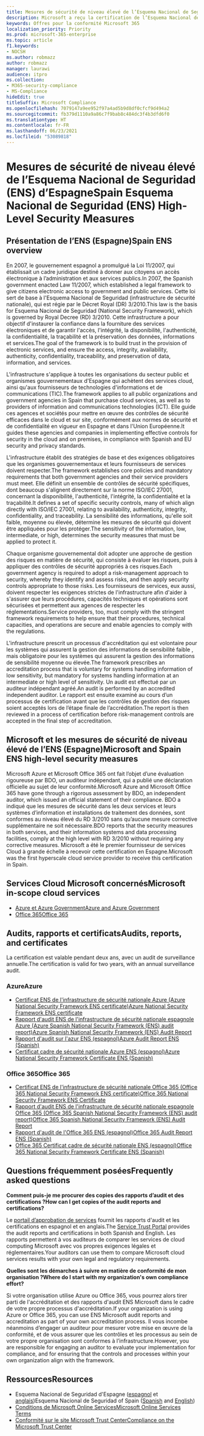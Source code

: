 ```yaml
---
title: Mesures de sécurité de niveau élevé de l’Esquema Nacional de Seguridad (ENS) d’Espagne
description: Microsoft a reçu la certification de l’Esquema Nacional de Seguridad (Infrastructure de Sécurité Nationale) d’Espagne.
keywords: Offres pour la conformité Microsoft 365
localization_priority: Priority
ms.prod: microsoft-365-enterprise
ms.topic: article
f1.keywords:
- NOCSH
ms.author: robmazz
author: robmazz
manager: laurawi
audience: itpro
ms.collection:
- M365-security-compliance
- MS-Compliance
hideEdit: true
titleSuffix: Microsoft Compliance
ms.openlocfilehash: 7079147a9ee952f97a4ad5b9d8df0cfcf9d494a2
ms.sourcegitcommit: fb379d1110a9a86c7f9bab8c484dc3f4b3dfd6f0
ms.translationtype: HT
ms.contentlocale: fr-FR
ms.lasthandoff: 06/23/2021
ms.locfileid: "53089818"
---
```

# <a name="spain-esquema-nacional-de-seguridad-ens-high-level-security-measures"></a><span data-ttu-id="3aaf7-104">Mesures de sécurité de niveau élevé de l’Esquema Nacional de Seguridad (ENS) d’Espagne</span><span class="sxs-lookup"><span data-stu-id="3aaf7-104">Spain Esquema Nacional de Seguridad (ENS) High-Level Security Measures</span></span>

## <a name="spain-ens-overview"></a><span data-ttu-id="3aaf7-105">Présentation de l’ENS (Espagne)</span><span class="sxs-lookup"><span data-stu-id="3aaf7-105">Spain ENS overview</span></span>

<span data-ttu-id="3aaf7-106">En 2007, le gouvernement espagnol a promulgué la Loi 11/2007, qui établissait un cadre juridique destiné à donner aux citoyens un accès électronique à l’administration et aux services publics.</span><span class="sxs-lookup"><span data-stu-id="3aaf7-106">In 2007, the Spanish government enacted Law 11/2007, which established a legal framework to give citizens electronic access to government and public services.</span></span> <span data-ttu-id="3aaf7-107">Cette loi sert de base à l'Esquema Nacional de Seguridad (infrastructure de sécurité nationale), qui est régie par le Décret Royal (DR) 3/2010.</span><span class="sxs-lookup"><span data-stu-id="3aaf7-107">This law is the basis for Esquema Nacional de Seguridad (National Security Framework), which is governed by Royal Decree (RD) 3/2010.</span></span> <span data-ttu-id="3aaf7-108">Cette infrastructure a pour objectif d'instaurer la confiance dans la fourniture des services électroniques et de garantir l'accès, l'intégrité, la disponibilité, l'authenticité, la confidentialité, la traçabilité et la préservation des données, informations et services.</span><span class="sxs-lookup"><span data-stu-id="3aaf7-108">The goal of the framework is to build trust in the provision of electronic services, and ensure the access, integrity, availability, authenticity, confidentiality, traceability, and preservation of data, information, and services.</span></span>

<span data-ttu-id="3aaf7-109">L'infrastructure s'applique à toutes les organisations du secteur public et organismes gouvernementaux d'Espagne qui achètent des services cloud, ainsi qu'aux fournisseurs de technologies d'informations et de communications (TIC).</span><span class="sxs-lookup"><span data-stu-id="3aaf7-109">The framework applies to all public organizations and government agencies in Spain that purchase cloud services, as well as to providers of information and communications technologies (ICT).</span></span> <span data-ttu-id="3aaf7-110">Elle guide ces agences et sociétés pour mettre en œuvre des contrôles de sécurité efficaces dans le cloud et sur site, conformément aux normes de sécurité et de confidentialité en vigueur en Espagne et dans l'Union Européenne.</span><span class="sxs-lookup"><span data-stu-id="3aaf7-110">It guides these agencies and companies in implementing effective controls for security in the cloud and on premises, in compliance with Spanish and EU security and privacy standards.</span></span>

<span data-ttu-id="3aaf7-111">L'infrastructure établit des stratégies de base et des exigences obligatoires que les organismes gouvernementaux et leurs fournisseurs de services doivent respecter.</span><span class="sxs-lookup"><span data-stu-id="3aaf7-111">The framework establishes core policies and mandatory requirements that both government agencies and their service providers must meet.</span></span> <span data-ttu-id="3aaf7-112">Elle définit un ensemble de contrôles de sécurité spécifiques, dont beaucoup s'alignent directement sur la norme ISO/IEC 27001, concernant la disponibilité, l'authenticité, l'intégrité, la confidentialité et la traçabilité.</span><span class="sxs-lookup"><span data-stu-id="3aaf7-112">It defines a set of specific security controls, many of which align directly with ISO/IEC 27001, relating to availability, authenticity, integrity, confidentiality, and traceability.</span></span> <span data-ttu-id="3aaf7-113">La sensibilité des informations, qu'elle soit faible, moyenne ou élevée, détermine les mesures de sécurité qui doivent être appliquées pour les protéger.</span><span class="sxs-lookup"><span data-stu-id="3aaf7-113">The sensitivity of the information, low, intermediate, or high, determines the security measures that must be applied to protect it.</span></span>

<span data-ttu-id="3aaf7-114">Chaque organisme gouvernemental doit adopter une approche de gestion des risques en matière de sécurité, qui consiste à évaluer les risques, puis à appliquer des contrôles de sécurité appropriés à ces risques.</span><span class="sxs-lookup"><span data-stu-id="3aaf7-114">Each government agency is required to adopt a risk-management approach to security, whereby they identify and assess risks, and then apply security controls appropriate to those risks.</span></span> <span data-ttu-id="3aaf7-115">Les fournisseurs de services, eux aussi, doivent respecter les exigences strictes de l'infrastructure afin d'aider à s'assurer que leurs procédures, capacités techniques et opérations sont sécurisées et permettent aux agences de respecter les réglementations.</span><span class="sxs-lookup"><span data-stu-id="3aaf7-115">Service providers, too, must comply with the stringent framework requirements to help ensure that their procedures, technical capacities, and operations are secure and enable agencies to comply with the regulations.</span></span>

<span data-ttu-id="3aaf7-116">L'infrastructure prescrit un processus d'accréditation qui est volontaire pour les systèmes qui assurent la gestion des informations de sensibilité faible , mais obligatoire pour les systèmes qui assurent la gestion des informations de sensibilité moyenne ou élevée.</span><span class="sxs-lookup"><span data-stu-id="3aaf7-116">The framework prescribes an accreditation process that is voluntary for systems handling information of low sensitivity, but mandatory for systems handling information at an intermediate or high level of sensitivity.</span></span> <span data-ttu-id="3aaf7-117">Un audit est effectué par un auditeur indépendant agréé.</span><span class="sxs-lookup"><span data-stu-id="3aaf7-117">An audit is performed by an accredited independent auditor.</span></span> <span data-ttu-id="3aaf7-118">Le rapport est ensuite examiné au cours d’un processus de certification avant que les contrôles de gestion des risques soient acceptés lors de l’étape finale de l’accréditation.</span><span class="sxs-lookup"><span data-stu-id="3aaf7-118">The report is then reviewed in a process of certification before risk-management controls are accepted in the final step of accreditation.</span></span>

## <a name="microsoft-and-spain-ens-high-level-security-measures"></a><span data-ttu-id="3aaf7-119">Microsoft et les mesures de sécurité de niveau élevé de l’ENS (Espagne)</span><span class="sxs-lookup"><span data-stu-id="3aaf7-119">Microsoft and Spain ENS high-level security measures</span></span>

<span data-ttu-id="3aaf7-120">Microsoft Azure et Microsoft Office 365 ont fait l’objet d’une évaluation rigoureuse par BDO, un auditeur indépendant, qui a publié une déclaration officielle au sujet de leur conformité.</span><span class="sxs-lookup"><span data-stu-id="3aaf7-120">Microsoft Azure and Microsoft Office 365 have gone through a rigorous assessment by BDO, an independent auditor, which issued an official statement of their compliance.</span></span> <span data-ttu-id="3aaf7-121">BDO a indiqué que les mesures de sécurité dans les deux services et leurs systèmes d’information et installations de traitement des données, sont conformes au niveau élevé du RD 3/2010 sans qu’aucune mesure corrective supplémentaire ne soit nécessaire.</span><span class="sxs-lookup"><span data-stu-id="3aaf7-121">BDO reports that the security measures in both services, and their information systems and data processing facilities, comply at the high level with RD 3/2010 without requiring any corrective measures.</span></span> <span data-ttu-id="3aaf7-122">Microsoft a été le premier fournisseur de services Cloud à grande échelle à recevoir cette certification en Espagne.</span><span class="sxs-lookup"><span data-stu-id="3aaf7-122">Microsoft was the first hyperscale cloud service provider to receive this certification in Spain.</span></span>

## <a name="microsoft-in-scope-cloud-services"></a><span data-ttu-id="3aaf7-123">Services Cloud Microsoft concernés</span><span class="sxs-lookup"><span data-stu-id="3aaf7-123">Microsoft in-scope cloud services</span></span>

- [<span data-ttu-id="3aaf7-124">Azure et Azure Government</span><span class="sxs-lookup"><span data-stu-id="3aaf7-124">Azure and Azure Government</span></span>](https://aka.ms/AzureCompliance)
- [<span data-ttu-id="3aaf7-125">Office 365</span><span class="sxs-lookup"><span data-stu-id="3aaf7-125">Office 365</span></span>](https://go.microsoft.com/fwlink/p/?LinkID=2077751)

## <a name="audits-reports-and-certificates"></a><span data-ttu-id="3aaf7-126">Audits, rapports et certificats</span><span class="sxs-lookup"><span data-stu-id="3aaf7-126">Audits, reports, and certificates</span></span>

<span data-ttu-id="3aaf7-127">La certification est valable pendant deux ans, avec un audit de surveillance annuelle.</span><span class="sxs-lookup"><span data-stu-id="3aaf7-127">The certification is valid for two years, with an annual surveillance audit.</span></span>

### <a name="azure"></a><span data-ttu-id="3aaf7-128">Azure</span><span class="sxs-lookup"><span data-stu-id="3aaf7-128">Azure</span></span>

- [<span data-ttu-id="3aaf7-129">Certificat ENS de l'infrastructure de sécurité nationale Azure (Azure National Security Framework ENS certificate)</span><span class="sxs-lookup"><span data-stu-id="3aaf7-129">Azure National Security Framework ENS certificate</span></span>](https://aka.ms/AzureNationalSecurityFrameworkENSCertificate)
- [<span data-ttu-id="3aaf7-130">Rapport d'audit ENS de l'infrastructure de sécurité nationale espagnole Azure (Azure Spanish National Security Framework (ENS) audit report)</span><span class="sxs-lookup"><span data-stu-id="3aaf7-130">Azure Spanish National Security Framework (ENS) Audit Report</span></span>](https://aka.ms/AzureNationalSecurityFrameworkAuditReport)
- [<span data-ttu-id="3aaf7-131">Rapport d'audit sur l'azur ENS (espagnol)</span><span class="sxs-lookup"><span data-stu-id="3aaf7-131">Azure Audit Report ENS (Spanish)</span></span>](https://aka.ms/AzureInformeAuditoriaENS)
- [<span data-ttu-id="3aaf7-132">Certificat cadre de sécurité nationale Azure ENS (espagnol)</span><span class="sxs-lookup"><span data-stu-id="3aaf7-132">Azure National Security Framework Certificate ENS (Spanish)</span></span>](https://aka.ms/AzureNationalSecurityFrameworkCertificadoENS)

### <a name="office-365"></a><span data-ttu-id="3aaf7-133">Office 365</span><span class="sxs-lookup"><span data-stu-id="3aaf7-133">Office 365</span></span>

- [<span data-ttu-id="3aaf7-134">Certificat ENS de l'infrastructure de sécurité nationale Office 365 (Office 365 National Security Framework ENS certificate)</span><span class="sxs-lookup"><span data-stu-id="3aaf7-134">Office 365 National Security Framework ENS Certificate</span></span>](https://aka.ms/Office365NationalSecurityFrameworkENSCertificate)
- [<span data-ttu-id="3aaf7-135">Rapport d'audit ENS de l'infrastructure de sécurité nationale espagnole Office 365 (Office 365 Spanish National Security Framework (ENS) audit report)</span><span class="sxs-lookup"><span data-stu-id="3aaf7-135">Office 365 Spanish National Security Framework (ENS) Audit Report</span></span>](https://aka.ms/Office365NationalSecurityFrameworkAuditReport)
- [<span data-ttu-id="3aaf7-136">Rapport d'audit de l'Office 365 ENS (espagnol)</span><span class="sxs-lookup"><span data-stu-id="3aaf7-136">Office 365 Audit Report ENS (Spanish)</span></span>](https://aka.ms/Office365InformeAuditoriaENS)
- [<span data-ttu-id="3aaf7-137">Office 365 Certificat cadre de sécurité nationale ENS (espagnol)</span><span class="sxs-lookup"><span data-stu-id="3aaf7-137">Office 365 National Security Framework Certificate ENS (Spanish)</span></span>](https://aka.ms/Office365NationalSecurityFrameworkCertificadoENS)

## <a name="frequently-asked-questions"></a><span data-ttu-id="3aaf7-138">Questions fréquemment posées</span><span class="sxs-lookup"><span data-stu-id="3aaf7-138">Frequently asked questions</span></span>

<span data-ttu-id="3aaf7-139">**Comment puis-je me procurer des copies des rapports d’audit et des certifications ?**</span><span class="sxs-lookup"><span data-stu-id="3aaf7-139">**How can I get copies of the audit reports and certifications?**</span></span>

<span data-ttu-id="3aaf7-140">Le [portail d’approbation de services](https://aka.ms/stphelp) fournit les rapports d'audit et les certifications en espagnol et en anglais.</span><span class="sxs-lookup"><span data-stu-id="3aaf7-140">The [Service Trust Portal](https://aka.ms/stphelp) provides the audit reports and certifications in both Spanish and English.</span></span> <span data-ttu-id="3aaf7-141">Les rapports permettent à vos auditeurs de comparer les services de cloud computing Microsoft avec vos propres exigences légales et réglementaires.</span><span class="sxs-lookup"><span data-stu-id="3aaf7-141">Your auditors can use them to compare Microsoft cloud services results with your own legal and regulatory requirements.</span></span>

<span data-ttu-id="3aaf7-142">**Quelles sont les démarches à suivre en matière de conformité de mon organisation ?**</span><span class="sxs-lookup"><span data-stu-id="3aaf7-142">**Where do I start with my organization's own compliance effort?**</span></span>

<span data-ttu-id="3aaf7-143">Si votre organisation utilise Azure ou Office 365, vous pourrez alors tirer parti de l'accréditation et des rapports d'audit ENS Microsoft dans le cadre de votre propre processus d'accréditation.</span><span class="sxs-lookup"><span data-stu-id="3aaf7-143">If your organization is using Azure or Office 365, you can use ENS Microsoft audit reports and accreditation as part of your own accreditation process.</span></span> <span data-ttu-id="3aaf7-144">Il vous incombe néanmoins d’engager un auditeur pour mesurer votre mise en œuvre de la conformité, et de vous assurer que les contrôles et les processus au sein de votre propre organisation sont conformes à l’infrastructure.</span><span class="sxs-lookup"><span data-stu-id="3aaf7-144">However, you are responsible for engaging an auditor to evaluate your implementation for compliance, and for ensuring that the controls and processes within your own organization align with the framework.</span></span>

## <a name="resources"></a><span data-ttu-id="3aaf7-145">Ressources</span><span class="sxs-lookup"><span data-stu-id="3aaf7-145">Resources</span></span>

- <span data-ttu-id="3aaf7-146">Esquema Nacional de Seguridad d'Espagne ([espagnol](https://administracionelectronica.gob.es/pae_Home/pae_Estrategias/pae_Seguridad_Inicio/pae_Esquema_Nacional_de_Seguridad.html?idioma=sp#.Vwxp82mcGM8) et [anglais](https://administracionelectronica.gob.es/pae_Home/pae_Estrategias/pae_Seguridad_Inicio/pae_Esquema_Nacional_de_Seguridad.html?idioma=en#.VwvcgmmcGM9))</span><span class="sxs-lookup"><span data-stu-id="3aaf7-146">Esquema Nacional de Seguridad of Spain ([Spanish](https://administracionelectronica.gob.es/pae_Home/pae_Estrategias/pae_Seguridad_Inicio/pae_Esquema_Nacional_de_Seguridad.html?idioma=sp#.Vwxp82mcGM8) and [English](https://administracionelectronica.gob.es/pae_Home/pae_Estrategias/pae_Seguridad_Inicio/pae_Esquema_Nacional_de_Seguridad.html?idioma=en#.VwvcgmmcGM9))</span></span>
- [<span data-ttu-id="3aaf7-147">Conditions de Microsoft Online Services</span><span class="sxs-lookup"><span data-stu-id="3aaf7-147">Microsoft Online Services Terms</span></span>](https://aka.ms/Online-Services-Terms)
- [<span data-ttu-id="3aaf7-148">Conformité sur le site Microsoft Trust Center</span><span class="sxs-lookup"><span data-stu-id="3aaf7-148">Compliance on the Microsoft Trust Center</span></span>](https://www.microsoft.com/trust-center/compliance/compliance-overview)
